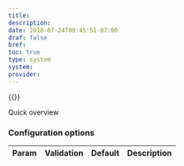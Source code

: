 ```yaml
---
title: 
description:
date: 2018-07-24T00:45:51-07:00
draf: false
bref: 
toc: true
type: system
system:
provider:
---
```

{{<provider>}}

Quick overview

### Configuration options

| Param | Validation | Default | Description |
|-------|------------|---------|-------------|
